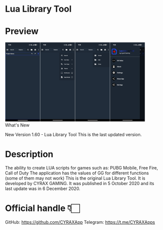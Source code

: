# Lua Library Tool

# Preview
<div>

<img width="460" height="260" src="Preview.jpg" alt="Preview_01" title="Preview_01">
<div

# What's New
New Version 1.60 - Lua Library Tool This is the last updated version.

# Description
The ability to create LUA scripts for games such as: PUBG Mobile, Free Fire, Call of Duty
The application has the values of GG for different functions (some of them may not work)
This is the original Lua Library Tool. It is developed by CYRAX GAMING. It was published in 5 October 2020 and its last update was in 6 December 2020.


# Official handle 👇🏻
GitHub: https://github.com/CYRAXApp
Telegram: https://t.me/CYRAXApps
